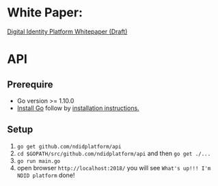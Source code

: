# White Paper:
[Digital Identity Platform Whitepaper (Draft)](https://docs.google.com/document/d/1SKydNM-Nyox62m3vuvYgFYCr8ABVQV8RhjwiMjdCpQ8/edit)

# API
## Prerequire
- Go version >= 1.10.0
- [Install Go](https://golang.org/dl/) follow by [installation instructions.](https://golang.org/doc/install)

## Setup
1. `go get github.com/ndidplatform/api`
1. `cd $GOPATH/src/github.com/ndidplatform/api` and then `go get ./...`
1. `go run main.go`
1. open browser `http://localhost:2018/` you will see `What's up!!! I'm NDID platform` done!
